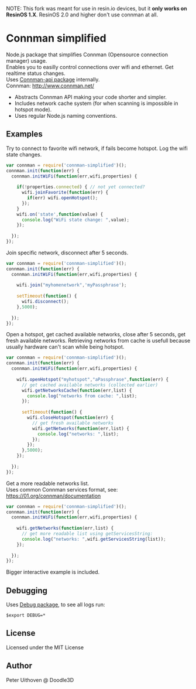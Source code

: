 NOTE: This fork was meant for use in resin.io devices, but it **only works on ResinOS 1.X**. ResinOS 2.0 and higher
don't use connman at all.

Connman simplified
===================

Node.js package that simplifies Connman (Opensource connection manager) usage. <br/>
Enables you to easilly control connections over wifi and ethernet. Get realtime status changes. <br/>
Uses [Connman-api package](https://www.npmjs.com/package/connman-api) internally.<br/>
Connman: http://www.connman.net/

- Abstracts Connman API making your code shorter and simpler.
- Includes network cache system (for when scanning is impossible in hotspot mode).
- Uses regular Node.js naming conventions. 

Examples
------------
Try to connect to favorite wifi network, if fails become hotspot. Log the wifi state changes.
``` javascript
var connman = require('connman-simplified')();
connman.init(function(err) {
  connman.initWiFi(function(err,wifi,properties) {
  
    if(!properties.connected) { // not yet connected? 
      wifi.joinFavorite(function(err) {
        if(err) wifi.openHotspot();
      });
    }
    wifi.on('state',function(value) {
      console.log("WiFi state change: ",value);
    });
    
  });
});
```
Join specific network, disconnect after 5 seconds.
``` javascript
var connman = require('connman-simplified')();
connman.init(function(err) {
  connman.initWiFi(function(err,wifi,properties) {
  
    wifi.join("myhomenetwork",'myPassphrase');
    
    setTimeout(function() {
      wifi.disconnect();
    },5000);
    
  });
});
```
Open a hotspot, get cached available networks, close after 5 seconds, get fresh available networks.
Retrieving networks from cache is usefull because usually hardware can't scan while being hotspot.
``` javascript
var connman = require('connman-simplified')();
connman.init(function(err) {
  connman.initWiFi(function(err,wifi,properties) {
    
    wifi.openHotspot("myhotspot","aPassphrase",function(err) {
      // get cached available networks (collected earlier)
      wifi.getNetworksCache(function(err,list) {
        console.log("networks from cache: ",list);
      });
      
      setTimeout(function() {
        wifi.closeHotspot(function(err) {
          // get fresh available networks
          wifi.getNetworks(function(err,list) {
            console.log("networks: ",list);
          });
        });
      },5000);
    });
    
  });
});
```

Get a more readable networks list. <br/>
Uses common Connman services format, see: https://01.org/connman/documentation
``` javascript
var connman = require('connman-simplified')();
connman.init(function(err) {
  connman.initWiFi(function(err,wifi,properties) {
    
    wifi.getNetworks(function(err,list) {
      // get more readable list using getServicesString:
      console.log("networks: ",wifi.getServicesString(list));
    });
    
  });
});
```
Bigger interactive example is included.

Debugging
------------
Uses [Debug package](https://www.npmjs.com/package/debug), to see all logs run: 
```
$export DEBUG=*
```

License
------------
Licensed under the MIT License

Author
------------
Peter Uithoven @ Doodle3D

